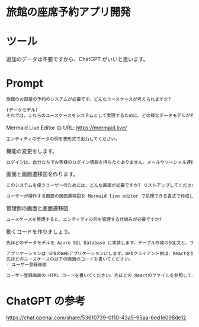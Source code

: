 # 旅館の座席予約アプリ開発

# ツール
追加のデータは不要ですから、ChatGPT がいいと思います。

# Prompt

```cmd
旅館のお部屋の予約のシステムが必要です。どんなユースケースが考えられますか?

```

```cmd
(データモデル)
それでは、これらのユースケースをシステムとして実現するために、どの様なデータモデルが考えられますか? Mermaid live editor で表示できる書式で作成してください。
```

Mermaid Live Editor の URL:
https://mermaid.live/

```cmd
エンティティのデータの例を表形式で出力してください。
```

機能の変更をします。
```cmd
ログインは、自分たちでお客様のログイン情報を持ちたくありません。メールやソーシャル連携などで実現したいです。その際のユースケースやデータモデルでは、どんな変更をしたらしいですか?
```

画面と画面遷移図を作ります。

```cmd
このシステムを使うユーザーのためには、どんな画面が必要ですか? リストアップしてください。
```

```cmd
ユーザーが操作する画面の画面遷移図を Mermaid live editor で処理できる書式で作成してください。
```

管理側の画面と画面遷移図

```cmd
ユースケースを整理すると、エンティティの何を管理する仕組みが必要ですか?
```

動くコードを作りましょう。

```cmd
先ほどのデータモデルを Azure SQL Database に実装します。テーブル作成のSQL文と、サンプルのデータを登録するSQL文を作成してください。サンプルデータは3件以上作成してください。データは日本語でお願いします。
```

```cmd
アプリケーションは SPAのWebアプリケーションにします。Webクライアント側は、Reactを使います。Webサーバーは C# で実装します。
先ほどのユースケースの以下の画面のコードを書いてください。
- ユーザー登録画面
```
 
```cmd
ユーザー登録画面の HTML コードを書いてください。先ほどの Reactのファイルを参照してください。
```

# ChatGPT の参考
https://chat.openai.com/share/53610739-0f10-43a5-95aa-6ed1e098de12
